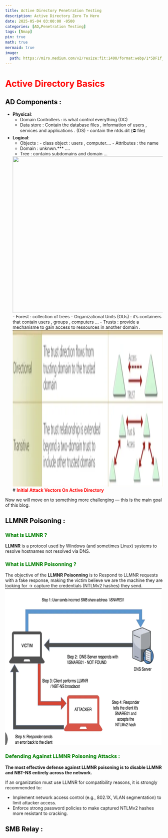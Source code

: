 ```yaml
---
title: Active Directory Penetration Testing
description: Active Directory Zero To Hero 
date: 2025-05-04 03:00:00 -0500
categories: [AD,Penetration Testing]
tags: [Nmap]
pin: true
math: true
mermaid: true
image:
  path: https://miro.medium.com/v2/resize:fit:1400/format:webp/1*5DF1f_DamiK-eY7gwsKpog.png
---
```

# <font color="red"><strong>Active Directory Basics</strong></font>
## <font color="black"><strong>AD Components :</strong></font>
- **Physical**: 
  - Domain Controllers : is what control everything (DC)
  - Data store :  Contain the database files , information of users , services and applications .    (DS) - contain the ntds.dit (⛔ file) 
- **Logical**: 
  - Objects : - class object : users , computer…. - Attributes : the name 
  - Domain : unknwn.*** ….
  - Tree : contains subdomains and domain …
  <img src="https://miro.medium.com/v2/resize:fit:4800/format:webp/0*18H4GCrDER3FlGG7" width="500" height="500" alt="">
  - Forest : collection of trees 
  - Organizational Units (OUs) : it’s containers that contain users , groups , computers …
  - Trusts : provide a mechanisme to gain access to ressources in another domain .
  <img src="https://raw.githubusercontent.com/unkn0wnB0y1/unkn0wnB0y1.github.io/refs/heads/main/assets/Img/Active_Directory/1.png" width="500" height="500" alt="">
  # <font color="red"><strong>Initial Attack Vectors On Active Directory</strong></font>
Now we will move on to something more challenging — this is the main goal of this blog.
## <font color="Black"><strong>LLMNR Poisoning :</strong></font>
### <font color="green"><strong>What is LLMNR ?</strong></font>
**LLMNR** is a protocol used by Windows (and sometimes Linux) systems to resolve hostnames not resolved via DNS.
### <font color="green"><strong>What is LLMNR Poisonning ?</strong></font>
The objective of the **LLMNR Poisonning** is to Respond to LLMNR requests with a fake response, making the victim believe we are the machine they are looking for → capture the credentials (NTLMv2 hashes) they send.
<img src="https://raw.githubusercontent.com/unkn0wnB0y1/unkn0wnB0y1.github.io/refs/heads/main/assets/Img/Active_Directory/2.png" width="500" height="500" alt="">

### <font color="green"><strong>Defending Against LLMNR Poisoning Attacks :</strong></font>
**The most effective defense against LLMNR poisoning is to disable LLMNR and NBT-NS entirely across the network.**

If an organization must use LLMNR for compatibility reasons, it is strongly recommended to:
- Implement network access control (e.g., 802.1X, VLAN segmentation) to limit attacker access.
- Enforce strong password policies to make captured NTLMv2 hashes more resistant to cracking.

## <font color="Black"><strong>SMB Relay :</strong></font>
